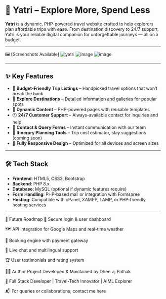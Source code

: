 # 🧭 Yatri – Explore More, Spend Less

**Yatri** is a dynamic, PHP-powered travel website crafted to help explorers plan affordable trips with ease. From destination discovery to 24/7 support, Yatri is your reliable digital companion for unforgettable journeys — all on a budget.

---
  
🖼️ [Screenshots Available]
![yatri](https://github.com/user-attachments/assets/3d52dde7-327a-48ba-8940-591cbbda40f2)
![image](https://github.com/user-attachments/assets/051a56d3-14ec-46bd-9c2e-a81e6f4623fc)
![image](https://github.com/user-attachments/assets/dfc7319e-18de-421b-abef-d1a23fb72450)


---

## ✨ Key Features

- 💸 **Budget-Friendly Trip Listings** – Handpicked travel options that won’t break the bank
- 🧳 **Explore Destinations** – Detailed information and galleries for popular spots
- 🔄 **Dynamic Content** – PHP-powered pages with reusable templates
- 🕐 **24/7 Customer Support** – Always-available contact for inquiries and help
- 📩 **Contact & Query Forms** – Instant communication with our team
- 🧠 **Itinerary Planning Tools** – Trip cost estimator, stay suggestions (coming soon)
- 📱 **Fully Responsive Design** – Optimized for all devices and screen sizes

---

## 🛠 Tech Stack

- **Frontend**: HTML5, CSS3, Bootstrap
- **Backend**: PHP 8.x
- **Database**: MySQL (optional if dynamic features require)
- **Form Handling**: PHP-based mail or integration with Formspree
- **Hosting**: Compatible with cPanel, XAMPP, LAMP, or PHP-friendly hosting services

---
🚀 Future Roadmap
🔐 Secure login & user dashboard

🗺️ API integration for Google Maps and real-time weather

🧾 Booking engine with payment gateway

💬 Live chat and multilingual support

🏆 User testimonials and rating system

👨‍💻 Author
Project Developed & Maintained by Dheeraj Pathak

🎯 Full Stack Developer | Travel-Tech Innovator | AIML Explorer

📬 For queries or collaborations, contact me here

